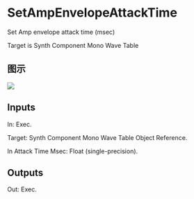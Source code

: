 # SetAmpEnvelopeAttackTime

Set Amp envelope attack time (msec)

Target is Synth Component Mono Wave Table

## 图示

![]($-20221218-21065203.png)

## Inputs

In: Exec.

Target: Synth Component Mono Wave Table Object Reference.

In Attack Time Msec: Float (single-precision).  

## Outputs

Out: Exec.

